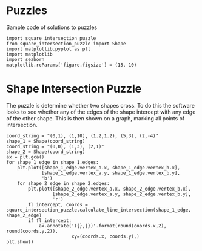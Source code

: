 # Puzzles
Sample code of solutions to puzzles

```
import square_intersection_puzzle
from square_intersection_puzzle import Shape
import matplotlib.pyplot as plt
import matplotlib
import seaborn
matplotlib.rcParams['figure.figsize'] = (15, 10)
```

# Shape Intersection Puzzle

The puzzle is determine whether two shapes cross. To do this the software looks to see whether any of the edges of the shape intercept with any edge of the other shape. This is then shown on a graph, marking all points of intersection.

```
coord_string = "(0,1), (1,10), (1.2,1.2), (5,3), (2,-4)"
shape_1 = Shape(coord_string)
coord_string = "(0,0), (1,3), (2,1)"
shape_2 = Shape(coord_string)
ax = plt.gca()
for shape_1_edge in shape_1.edges:
    plt.plot([shape_1_edge.vertex_a.x, shape_1_edge.vertex_b.x],
             [shape_1_edge.vertex_a.y, shape_1_edge.vertex_b.y],
             'b')
    for shape_2_edge in shape_2.edges:
        plt.plot([shape_2_edge.vertex_a.x, shape_2_edge.vertex_b.x],
                 [shape_2_edge.vertex_a.y, shape_2_edge.vertex_b.y],
                 'r')
        fl_intercept, coords =  square_intersection_puzzle.calculate_line_intersection(shape_1_edge, shape_2_edge)
        if fl_intercept:
            ax.annotate('({},{})'.format(round(coords.x,2), round(coords.y,2)),
                        xy=(coords.x, coords.y),)
plt.show()
```
